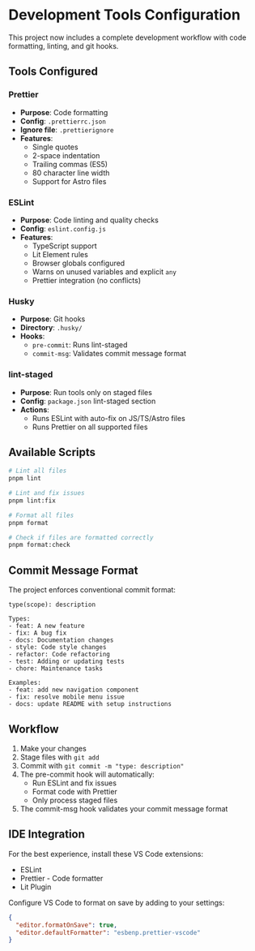 # Development Tools Configuration

This project now includes a complete development workflow with code formatting, linting, and git hooks.

## Tools Configured

### Prettier

- **Purpose**: Code formatting
- **Config**: `.prettierrc.json`
- **Ignore file**: `.prettierignore`
- **Features**:
  - Single quotes
  - 2-space indentation
  - Trailing commas (ES5)
  - 80 character line width
  - Support for Astro files

### ESLint

- **Purpose**: Code linting and quality checks
- **Config**: `eslint.config.js`
- **Features**:
  - TypeScript support
  - Lit Element rules
  - Browser globals configured
  - Warns on unused variables and explicit `any`
  - Prettier integration (no conflicts)

### Husky

- **Purpose**: Git hooks
- **Directory**: `.husky/`
- **Hooks**:
  - `pre-commit`: Runs lint-staged
  - `commit-msg`: Validates commit message format

### lint-staged

- **Purpose**: Run tools only on staged files
- **Config**: `package.json` lint-staged section
- **Actions**:
  - Runs ESLint with auto-fix on JS/TS/Astro files
  - Runs Prettier on all supported files

## Available Scripts

```bash
# Lint all files
pnpm lint

# Lint and fix issues
pnpm lint:fix

# Format all files
pnpm format

# Check if files are formatted correctly
pnpm format:check
```

## Commit Message Format

The project enforces conventional commit format:

```
type(scope): description

Types:
- feat: A new feature
- fix: A bug fix
- docs: Documentation changes
- style: Code style changes
- refactor: Code refactoring
- test: Adding or updating tests
- chore: Maintenance tasks

Examples:
- feat: add new navigation component
- fix: resolve mobile menu issue
- docs: update README with setup instructions
```

## Workflow

1. Make your changes
2. Stage files with `git add`
3. Commit with `git commit -m "type: description"`
4. The pre-commit hook will automatically:
   - Run ESLint and fix issues
   - Format code with Prettier
   - Only process staged files
5. The commit-msg hook validates your commit message format

## IDE Integration

For the best experience, install these VS Code extensions:

- ESLint
- Prettier - Code formatter
- Lit Plugin

Configure VS Code to format on save by adding to your settings:

```json
{
  "editor.formatOnSave": true,
  "editor.defaultFormatter": "esbenp.prettier-vscode"
}
```
